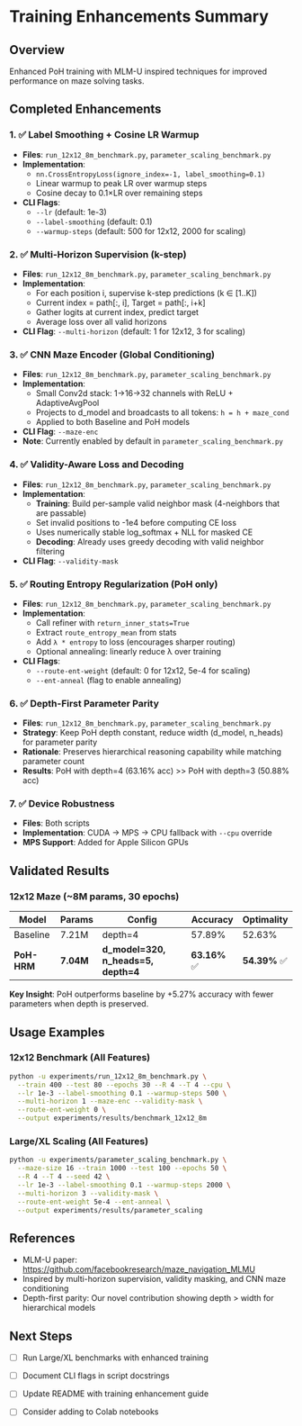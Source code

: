 # Training Enhancements Summary

## Overview

Enhanced PoH training with MLM-U inspired techniques for improved performance on maze solving tasks.

## Completed Enhancements

### 1. ✅ Label Smoothing + Cosine LR Warmup
- **Files**: `run_12x12_8m_benchmark.py`, `parameter_scaling_benchmark.py`
- **Implementation**:
  - `nn.CrossEntropyLoss(ignore_index=-1, label_smoothing=0.1)`
  - Linear warmup to peak LR over warmup steps
  - Cosine decay to 0.1×LR over remaining steps
- **CLI Flags**:
  - `--lr` (default: 1e-3)
  - `--label-smoothing` (default: 0.1)
  - `--warmup-steps` (default: 500 for 12x12, 2000 for scaling)

### 2. ✅ Multi-Horizon Supervision (k-step)
- **Files**: `run_12x12_8m_benchmark.py`, `parameter_scaling_benchmark.py`
- **Implementation**:
  - For each position i, supervise k-step predictions (k ∈ [1..K])
  - Current index = path[:, i], Target = path[:, i+k]
  - Gather logits at current index, predict target
  - Average loss over all valid horizons
- **CLI Flag**: `--multi-horizon` (default: 1 for 12x12, 3 for scaling)

### 3. ✅ CNN Maze Encoder (Global Conditioning)
- **Files**: `run_12x12_8m_benchmark.py`, `parameter_scaling_benchmark.py`
- **Implementation**:
  - Small Conv2d stack: 1→16→32 channels with ReLU + AdaptiveAvgPool
  - Projects to d_model and broadcasts to all tokens: `h = h + maze_cond`
  - Applied to both Baseline and PoH models
- **CLI Flag**: `--maze-enc`
- **Note**: Currently enabled by default in `parameter_scaling_benchmark.py`

### 4. ✅ Validity-Aware Loss and Decoding
- **Files**: `run_12x12_8m_benchmark.py`, `parameter_scaling_benchmark.py`
- **Implementation**:
  - **Training**: Build per-sample valid neighbor mask (4-neighbors that are passable)
  - Set invalid positions to -1e4 before computing CE loss
  - Uses numerically stable log_softmax + NLL for masked CE
  - **Decoding**: Already uses greedy decoding with valid neighbor filtering
- **CLI Flag**: `--validity-mask`

### 5. ✅ Routing Entropy Regularization (PoH only)
- **Files**: `run_12x12_8m_benchmark.py`, `parameter_scaling_benchmark.py`
- **Implementation**:
  - Call refiner with `return_inner_stats=True`
  - Extract `route_entropy_mean` from stats
  - Add `λ * entropy` to loss (encourages sharper routing)
  - Optional annealing: linearly reduce λ over training
- **CLI Flags**:
  - `--route-ent-weight` (default: 0 for 12x12, 5e-4 for scaling)
  - `--ent-anneal` (flag to enable annealing)

### 6. ✅ Depth-First Parameter Parity
- **Files**: `run_12x12_8m_benchmark.py`, `parameter_scaling_benchmark.py`
- **Strategy**: Keep PoH depth constant, reduce width (d_model, n_heads) for parameter parity
- **Rationale**: Preserves hierarchical reasoning capability while matching parameter count
- **Results**: PoH with depth=4 (63.16% acc) >> PoH with depth=3 (50.88% acc)

### 7. ✅ Device Robustness
- **Files**: Both scripts
- **Implementation**: CUDA → MPS → CPU fallback with `--cpu` override
- **MPS Support**: Added for Apple Silicon GPUs

## Validated Results

### 12x12 Maze (~8M params, 30 epochs)

| Model | Params | Config | Accuracy | Optimality |
|-------|--------|--------|----------|------------|
| Baseline | 7.21M | depth=4 | 57.89% | 52.63% |
| **PoH-HRM** | **7.04M** | **d_model=320, n_heads=5, depth=4** | **63.16%** ✅ | **54.39%** ✅ |

**Key Insight**: PoH outperforms baseline by +5.27% accuracy with fewer parameters when depth is preserved.

## Usage Examples

### 12x12 Benchmark (All Features)
```bash
python -u experiments/run_12x12_8m_benchmark.py \
  --train 400 --test 80 --epochs 30 --R 4 --T 4 --cpu \
  --lr 1e-3 --label-smoothing 0.1 --warmup-steps 500 \
  --multi-horizon 1 --maze-enc --validity-mask \
  --route-ent-weight 0 \
  --output experiments/results/benchmark_12x12_8m
```

### Large/XL Scaling (All Features)
```bash
python -u experiments/parameter_scaling_benchmark.py \
  --maze-size 16 --train 1000 --test 100 --epochs 50 \
  --R 4 --T 4 --seed 42 \
  --lr 1e-3 --label-smoothing 0.1 --warmup-steps 2000 \
  --multi-horizon 3 --validity-mask \
  --route-ent-weight 5e-4 --ent-anneal \
  --output experiments/results/parameter_scaling
```

## References

- MLM-U paper: https://github.com/facebookresearch/maze_navigation_MLMU
- Inspired by multi-horizon supervision, validity masking, and CNN maze conditioning
- Depth-first parity: Our novel contribution showing depth > width for hierarchical models

## Next Steps

- [ ] Run Large/XL benchmarks with enhanced training
- [ ] Document CLI flags in script docstrings
- [ ] Update README with training enhancement guide
- [ ] Consider adding to Colab notebooks

